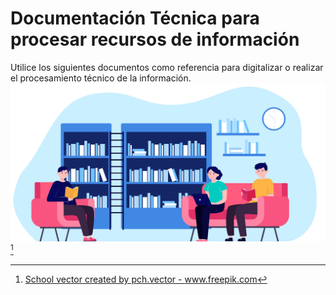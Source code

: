 # Documentación Técnica para procesar recursos de información
Utilice los siguientes documentos como referencia para digitalizar o realizar el procesamiento técnico de la información.
![](./Fotos/6607.jpg)[^1]


[^1]: <a href='https://www.freepik.com/vectors/school'> School vector created by pch.vector - www.freepik.com</a>

